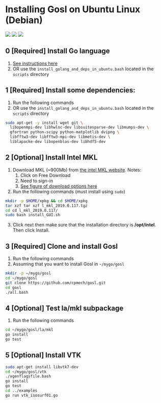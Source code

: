 # Installing Gosl on Ubuntu Linux (Debian)

<div id="container">
<p>
<a href="https://github.com/cpmech/gosl/blob/master/doc/InstallationOnUbuntu.md"><img src="icon-linux.png"></a>
<a href="https://github.com/cpmech/gosl/blob/master/doc/InstallationOnUbuntu.md"><img src="icon-debian.png"></a>
<a href="https://github.com/cpmech/gosl/blob/master/doc/InstallationOnUbuntu.md"><img src="icon-ubuntu.png"></a>
</p>
</div>

## 0 [Required] Install Go language

1. [See instructions here](https://golang.org/doc/install)
2. OR use the `install_golang_and_deps_in_ubuntu.bash` located in the `scripts` directory

## 1 [Required] Install some dependencies:

1. Run the following commands
2. OR use the `install_golang_and_deps_in_ubuntu.bash` located in the `scripts` directory

```bash
sudo apt-get -y install wget git \
  libopenmpi-dev libhwloc-dev libsuitesparse-dev libmumps-dev \
  gfortran python-scipy python-matplotlib dvipng \
  libfftw3-dev libfftw3-mpi-dev libmetis-dev \
  liblapacke-dev libopenblas-dev libhdf5-dev
```

## 2 [Optional] Install Intel MKL

1. Download MKL (~900Mb) from [the intel MKL website](https://software.intel.com/en-us/intel-mkl). Notes:
   1. Click on Free Download
   2. Need to sign-in
   3. [See figure of download options here](https://github.com/cpmech/gosl/blob/master/doc/intel-mkl-page.png)
2. Run the following commands (must install using `sudo`)

```bash
mkdir -p $HOME/xpkg && cd $HOME/xpkg
tar xzf tar xzf l_mkl_2019.0.117.tgz
cd cd l_mkl_2019.0.117/
sudo bash install_GUI.sh
```

3. Click next then make sure that the installation directory is **/opt/intel**. Then click Install.

## 3 [Required] Clone and install Gosl

1. Run the following commands
2. Assuming that you want to install Gosl in `~/mygo/gosl`

```bash
mkdir -p ~/mygo/gosl
cd ~/mygo/gosl
git clone https://github.com/cpmech/gosl.git
cd gosl
./all.bash
```

## 4 [Optional] Test la/mkl subpackage

1. Run the following commands

```bash
cd ~/mygo/gosl/la/mkl
go install
go test
```

## 5 [Optional] Install VTK

```bash
sudo apt-get install libvtk7-dev
cd ~/mygo/gosl/vtk
./xgenflagsfile.bash
go install
go test
cd ../examples
go run vtk_isosurf01.go
```
